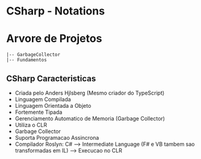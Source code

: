# CSharp - Notations

# Arvore de Projetos
```
|-- GarbageCollector
|-- Fundamentos
```
## CSharp Caracteristicas
- Criada pelo Anders Hjlsberg (Mesmo criador do TypeScript)
- Linguagem Compilada
- Linguagem Orientada a Objeto
- Fortemente Tipada
- Gerenciamento Automatico de Memoria (Garbage Collector)
- Utiliza o CLR
- Garbage Collector 
- Suporta Programacao Assincrona
- Compilador Roslyn: C# --> Intermediate Language (F# e VB tambem sao transformadas em IL) --> Execucao no CLR 


